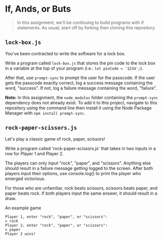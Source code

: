 # If, Ands, or Buts

> In this assignment, we'll be continuing to build programs with if statements. As usual, start off by forking then cloning this repository.

## `lock-box.js`

You've been contracted to write the software for a lock box. 

Write a program called `lock-box.js` that stores the pin code to the lock box in a variable at the top of your program (i.e.: `let pinCode = '1234';`). 

After that, use `prompt-sync` to prompt the user for the passcode. If the user gets the passcode exactly correct, log a success message containing the word, "success". If not, log a failure message containing the word, "failure".

**Note:** In this assignment, the `node_modules` folder containing the `prompt-sync` dependency does not already exist. To add it to this project, navigate to this repository using the command line then install it using the Node Package Manager with `npm install prompt-sync`.

## `rock-paper-scissors.js`

Let's play a classic game of rock, paper, scissors!

Write a program called 'rock-paper-scissors.js' that takes in two inputs in a row for Player 1 and Player 2.

The players can only input "rock", "paper", and "scissors".  Anything else should result in a failure message getting logged to the screen.
After both players input their options, use console.log() to print the player who emerged victorious.

For those who are unfamiliar, rock beats scissors, scissors beats paper, and paper beats rock.  If both players input the same answer, it should result in a draw.

An example game
```
Player 1, enter "rock", "paper", or "scissors":
> rock
Player 2, enter "rock", "paper", or "scissors":
> paper
Player 2 wins!
```

